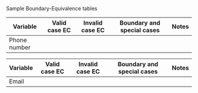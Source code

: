 Sample Boundary-Equivalence tables 


Variable 		| Valid case EC 	| Invalid case EC 	| Boundary and special cases 	| Notes
--------------- | ----------------- | ----------------- | ----------------------------- | -------
Phone number 	|	  				|  					|  								| 




Variable 		| Valid case EC 	| Invalid case EC 	| Boundary and special cases 	| Notes
--------------- | ----------------- | ----------------- | ----------------------------- | -------
Email 			|	  				|  					|  								| 

